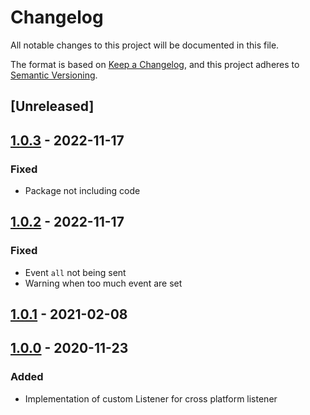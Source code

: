 # Changelog
All notable changes to this project will be documented in this file.

The format is based on [Keep a Changelog](https://keepachangelog.com/en/1.0.0/),
and this project adheres to [Semantic Versioning](https://semver.org/spec/v2.0.0.html).

## [Unreleased]

## [1.0.3] - 2022-11-17

### Fixed

- Package not including code

## [1.0.2] - 2022-11-17

### Fixed

- Event `all` not being sent
- Warning when too much event are set

## [1.0.1] - 2021-02-08



## [1.0.0] - 2020-11-23

### Added

- Implementation of custom Listener for cross platform listener

[1.0.3]: https://github.com/dzeiocom/libs/releases/tag/%40dzeio%2Flistener%401.0.3
[1.0.2]: https://github.com/dzeiocom/libs/releases/tag/%40dzeio%2Flistener%401.0.2
[1.0.1]: https://github.com/dzeiocom/libs/releases/tag/%40dzeio%2Flistener%401.0.1
[1.0.0]: https://github.com/dzeiocom/libs/releases/tag/%40dzeio%2Flistener%401.0.0

